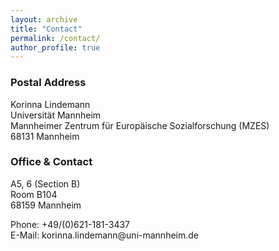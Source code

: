 ```yaml
---
layout: archive
title: "Contact"
permalink: /contact/
author_profile: true
---
```

### Postal Address
<p>
Korinna Lindemann  <br />
Universität Mannheim <br />
Mannheimer Zentrum für Europäische Sozialforschung (MZES) <br />
68131 Mannheim

</p>


### Office & Contact 
<p>
A5, 6 (Section B) <br />
Room B104 <br />
68159 Mannheim <br />
</p>

<p>
Phone: +49/(0)621-181-3437 <br/>
E-Mail: korinna.lindemann@uni-mannheim.de
</p>
